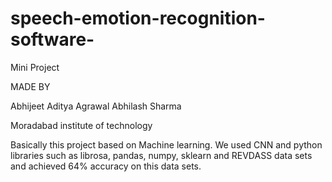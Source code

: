 # speech-emotion-recognition-software-

Mini Project 

MADE BY

Abhijeet
Aditya Agrawal
Abhilash Sharma

Moradabad institute of technology 

Basically this project based on Machine learning.
We used CNN and python libraries such as librosa, pandas, numpy, sklearn and REVDASS data sets and achieved 64% accuracy on this data sets.
